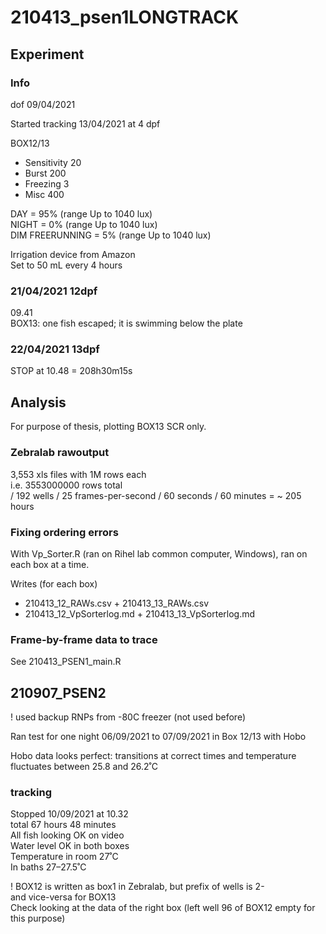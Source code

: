 # 210413_psen1LONGTRACK

## Experiment

### Info

dof 09/04/2021

Started tracking 13/04/2021 at 4 dpf

BOX12/13

* Sensitivity 20
* Burst 200
* Freezing 3
* Misc 400

DAY = 95% (range Up to 1040 lux)  
NIGHT = 0% (range Up to 1040 lux)  
DIM FREERUNNING = 5% (range Up to 1040 lux)

Irrigation device from Amazon  
Set to 50 mL every 4 hours  


### 21/04/2021 12dpf  
09.41  
BOX13: one fish escaped; it is swimming below the plate  

### 22/04/2021 13dpf  

STOP at 10.48 = 208h30m15s  

## Analysis

For purpose of thesis, plotting BOX13 SCR only.  

### Zebralab rawoutput  

3,553 xls files with 1M rows each  
i.e. 3553000000 rows total  
/ 192 wells / 25 frames-per-second / 60 seconds / 60 minutes = ~ 205 hours  

### Fixing ordering errors

With Vp_Sorter.R (ran on Rihel lab common computer, Windows), ran on each box at a time.  

Writes (for each box)
* 210413_12_RAWs.csv + 210413_13_RAWs.csv
* 210413_12_VpSorterlog.md + 210413_13_VpSorterlog.md

### Frame-by-frame data to trace

See 210413_PSEN1_main.R


## 210907_PSEN2

! used backup RNPs from -80C freezer
(not used before)

Ran test for one night 06/09/2021 to 07/09/2021 in Box 12/13 with Hobo  

Hobo data looks perfect: transitions at correct times and temperature fluctuates between 25.8 and 26.2˚C

### tracking

Stopped 10/09/2021 at 10.32  
total 67 hours 48 minutes  
All fish looking OK on video  
Water level OK in both boxes  
Temperature in room 27˚C  
In baths 27–27.5˚C  

! BOX12 is written as box1 in Zebralab, but prefix of wells is 2-  
and vice-versa for BOX13  
Check looking at the data of the right box (left well 96 of BOX12 empty for this purpose)  